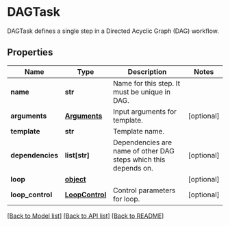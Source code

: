 # DAGTask

DAGTask defines a single step in a Directed Acyclic Graph (DAG) workflow.
## Properties
Name | Type | Description | Notes
------------ | ------------- | ------------- | -------------
**name** | **str** | Name for this step. It must be unique in DAG. | 
**arguments** | [**Arguments**](Arguments.md) | Input arguments for template. | [optional] 
**template** | **str** | Template name. | 
**dependencies** | **list[str]** | Dependencies are name of other DAG steps which this depends on. | [optional] 
**loop** | [**object**](.md) |  | [optional] 
**loop_control** | [**LoopControl**](LoopControl.md) | Control parameters for loop. | [optional] 

[[Back to Model list]](../README.md#documentation-for-models) [[Back to API list]](../README.md#documentation-for-api-endpoints) [[Back to README]](../README.md)


